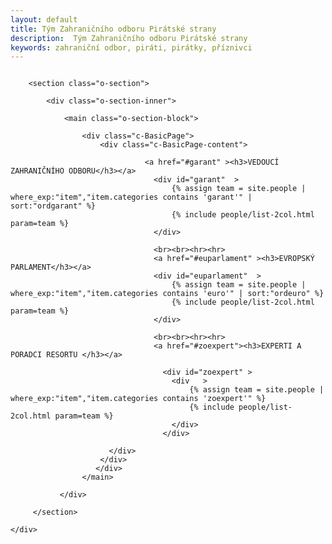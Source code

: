 ```yaml
---
layout: default
title: Tým Zahraničního odboru Pirátské strany
description:  Tým Zahraničního odboru Pirátské strany
keywords: zahraniční odbor, piráti, pirátky, příznivci
---
```

<div class="row o-section-block ">
    <div class="medium-12 large-12 columns">
      
        <section class="o-section">
        
            <div class="o-section-inner">
              
                <main class="o-section-block">
                
                    <div class="c-BasicPage">
                        <div class="c-BasicPage-content">
 
                                  <a href="#garant" ><h3>VEDOUCÍ ZAHRANIČNÍHO ODBORU</h3></a>
                                    <div id="garant"  >
                                        {% assign team = site.people | where_exp:"item","item.categories contains 'garant'" | sort:"ordgarant" %}
                                        {% include people/list-2col.html param=team %}
                                    </div>

   									<br><br><hr><hr>
                                    <a href="#euparlament" ><h3>EVROPSKÝ PARLAMENT</h3></a>
                                    <div id="euparlament"  >
                                        {% assign team = site.people | where_exp:"item","item.categories contains 'euro'" | sort:"ordeuro" %}
                                        {% include people/list-2col.html param=team %}
                                    </div>
 
   									<br><br><hr><hr>
                                    <a href="#zoexpert"><h3>EXPERTI A PORADCI RESORTU </h3></a>
                                    
                                      <div id="zoexpert" >
                                        <div   >
                                            {% assign team = site.people | where_exp:"item","item.categories contains 'zoexpert'" %}
                                            {% include people/list-2col.html param=team %}
                                        </div>                                    
                                      </div>  
  
                          </div> 
                        </div>    
                       </div>                         
                    </main>   
                        
               </div>   
           		   
         </section>    
         
    </div>   

</div> 